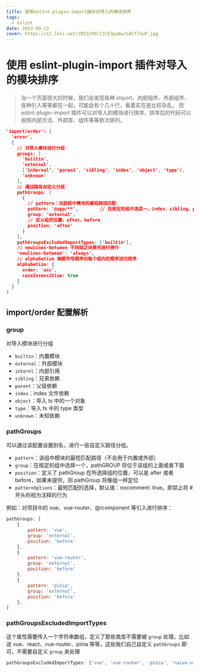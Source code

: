 ```yaml
---
title: 使用eslint-plugin-import插件对导入的模块排序
tags:
  - eslint
date: 2023-09-13
cover: https://s2.loli.net/2023/09/13/E3pa6wJsACflSuP.jpg
---
```

# 使用 eslint-plugin-import 插件对导入的模块排序

> 当一个页面很大的时候，我们会发现各种 import、内部组件、外部组件、各种引入等等都在一起，可能会有个几十行，看着实在是比较杂乱。
> 而 eslint-plugin-import 插件可以对导入的模块进行排序，排序后的代码可以按照内部方法、外部库、组件等等依次排列。

```json
'import/order': [
  'error',
  {
    // 对导入模块进行分组
    groups: [
      'builtin',
      'external',
      ['internal', 'parent', 'sibling', 'index', 'object', 'type'],
      'unknown'
    ],
    // 通过路径自定义分组
    pathGroups: [
      {
        // pattern：当前组中模块的最短路径匹配
        pattern: '@app/**',        // 在规定的组中选其一，index、sibling、parent、internal、external、builtin、object、type、unknown
        group: 'external',
        // 定义组的位置，after、before
        position: 'after'
      }
    ],
    pathGroupsExcludedImportTypes: ['builtin'],
    // newlines-between 不同组之间是否进行换行
    'newlines-between': 'always',
    // alphabetize 根据字母顺序对每个组内的顺序进行排序
    alphabetize: {
      order: 'asc',
      caseInsensitive: true
    }
  }
]
```

## import/order 配置解析

### group

对导入模块进行分组
- `builtin`：内置模块
- `external`：外部模块
- `internl`：内部引用
- `sibling`：兄弟依赖
- `parent`：父级依赖
- `index`：index 文件依赖
- `object`：导入 ts 中的一个对象
- `type`：导入 ts 中的 type 类型
- `unknown`：未知依赖

### pathGroups

可以通过该配置设置别名，进行一些自定义路径分组。

- `pattern`：该组中模块的最短匹配路径（不会用于内置或外部）
- `group`：在规定的组中选择一个，pathGROUP 将位于该组的上面或者下面
- `position`：定义了 pathGroup 在所选择组的位置，可以是 after 或者 before，如果未提供，则 pathGroup 将像组一样定位
- `patternOptions`：最短匹配的选择，默认值：nocomment: true。即禁止将 #开头的视为注释的行为

例如：对项目中的 vue、vue-router、@/component 等引入进行排序：

```js
pathGroups: [
    {
        pattern: 'vue',
        group: 'external',
        position: 'before'
    },
    {
        pattern: 'vue-router',
        group: 'external',
        position: 'before'
    },
    {
        pattern: 'pinia',
        group: 'external',
        position: 'before'
    },
]
```

### pathGroupsExcludedImportTypes

这个属性需要传入一个字符串数组，定义了那些类库不需要被 `group` 处理，比如说 vue、react、vue-router、pinia 等等，这些我们自己自定义 `pathGroups` 即可，不需要自定义 `group` 来处理

```js
pathGroupsExcludedImportTypes: ['vue', 'vue-router', 'pinia', 'naive-ui']
```
